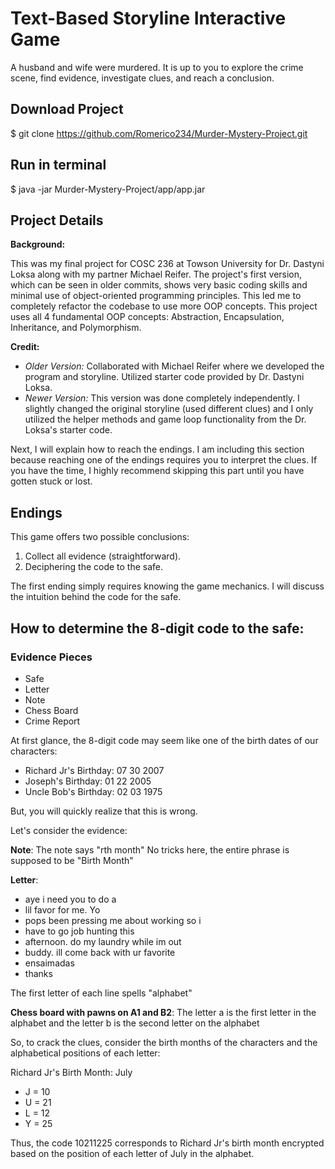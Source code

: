 # Text-Based Storyline Interactive Game

A husband and wife were murdered. It is up to you to explore the crime scene, find evidence, investigate clues, and reach a conclusion.

## Download Project
$ git clone https://github.com/Romerico234/Murder-Mystery-Project.git

## Run in terminal
$ java -jar Murder-Mystery-Project/app/app.jar

## Project Details
**Background:**

This was my final project for COSC 236 at Towson University for Dr. Dastyni Loksa along with my partner Michael Reifer. The project's first version, which can be seen in older commits, shows very basic coding skills and minimal use of object-oriented programming principles. This led me to completely refactor the codebase to use more OOP concepts. This project uses all 4 fundamental OOP concepts: Abstraction, Encapsulation, Inheritance, and Polymorphism.

**Credit:**
- *Older Version:* Collaborated with Michael Reifer where we developed the program and storyline. Utilized starter code provided by Dr. Dastyni Loksa.
- *Newer Version:* This version was done completely independently. I slightly changed the original storyline (used different clues) and I only utilized the helper methods and game loop functionality from the Dr. Loksa's starter code.


Next, I will explain how to reach the endings. I am including this section because reaching one of the endings requires you to interpret the clues. If you have the time, I highly recommend skipping this part until you have gotten stuck or lost.

## Endings
This game offers two possible conclusions:
1. Collect all evidence (straightforward).
2. Deciphering the code to the safe.

The first ending simply requires knowing the game mechanics. I will discuss the intuition behind the code for the safe.

## How to determine the 8-digit code to the safe:

### Evidence Pieces
- Safe
- Letter
- Note
- Chess Board
- Crime Report

At first glance, the 8-digit code may seem like one of the birth dates of our characters:

- Richard Jr's Birthday: 07 30 2007
- Joseph's Birthday: 01 22 2005
- Uncle Bob's Birthday: 02 03 1975

But, you will quickly realize that this is wrong.

Let's consider the evidence:

**Note**:
The note says "rth month"
No tricks here, the entire phrase is supposed to be "Birth Month"

**Letter**: 
- aye i need you to do a 
- lil favor for me. Yo
- pops been pressing me about working so i 
- have to go job hunting this 
- afternoon. do my laundry while im out 
- buddy. ill come back with ur favorite
- ensaimadas
- thanks
  
The first letter of each line spells "alphabet"

**Chess board with pawns on A1 and B2**:
The letter a is the first letter in the alphabet and the letter b is the second letter on the alphabet

So, to crack the clues, consider the birth months of the characters and the alphabetical positions of each letter:

Richard Jr's Birth Month: July
- J = 10
- U = 21
- L = 12
- Y = 25

Thus, the code 10211225 corresponds to Richard Jr's birth month encrypted based on the position of each letter of July in the alphabet.

